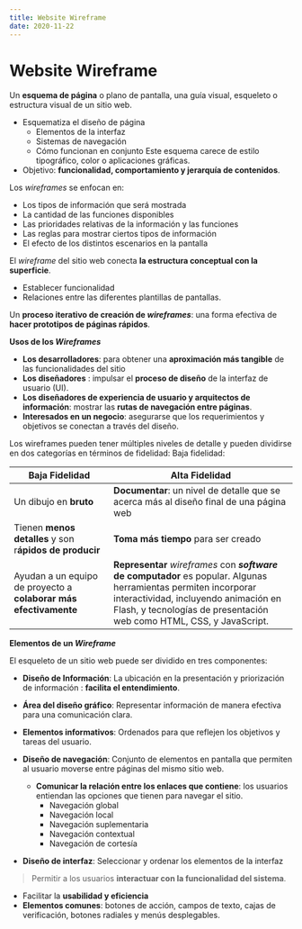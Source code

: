 ```yaml
---
title: Website Wireframe 
date: 2020-11-22
--- 
```


# Website Wireframe

Un **esquema de página** o plano de pantalla, una guía visual,  esqueleto o estructura visual de un sitio web.      
  * Esquematiza el diseño de página 
    * Elementos de la interfaz 
    * Sistemas de navegación
    * Cómo funcionan en conjunto
Este esquema carece de estilo tipográfico, color o aplicaciones gráficas.
* Objetivo: **funcionalidad, comportamiento y jerarquía de contenidos**. 

Los *wireframes* se enfocan en:
  * Los tipos de información que será mostrada
  * La cantidad de las funciones disponibles
  * Las prioridades relativas de la información y las funciones
  * Las reglas para mostrar ciertos tipos de información
  * El efecto de los distintos escenarios en la pantalla

El *wireframe* del sitio web conecta **la estructura conceptual con la superficie**. 
  * Establecer funcionalidad
  * Relaciones entre las diferentes plantillas de pantallas. 

Un **proceso iterativo de creación de *wireframes***:  una forma efectiva de **hacer prototipos de páginas rápidos**. 

**Usos de los *Wireframes***
* **Los desarrolladores**: para obtener una **aproximación más tangible** de las funcionalidades del sitio
* **Los diseñadores** : impulsar el **proceso de diseño** de la interfaz de usuario (UI). 
* **Los diseñadores de experiencia de usuario y arquitectos de información**: mostrar las **rutas de navegación entre páginas**. 
* **Interesados en un negocio**: asegurarse que los requerimientos y objetivos se conectan a través del diseño.  

Los wireframes pueden tener múltiples niveles de detalle y pueden dividirse en dos categorías en términos de fidelidad: 
Baja fidelidad: 

Baja Fidelidad   |   Alta Fidelidad  
--------------   |   --------------
Un dibujo en **bruto**  |   **Documentar**: un nivel de detalle que se acerca más al diseño final de una página web
Tienen **menos detalles** y son r**ápidos de producir**  |  **Toma más tiempo** para ser creado
Ayudan a un equipo de proyecto a **colaborar más efectivamente**  |  **Representar** *wireframes* con ***software* de computador**  es popular. Algunas herramientas permiten incorporar interactividad, incluyendo animación en Flash, y tecnologías de presentación web como HTML, CSS, y JavaScript.

**Elementos de un *Wireframe***

El esqueleto de un sitio web puede ser dividido en tres componentes:
  * **Diseño de Información**: La ubicación en la presentación y priorización de información : **facilita el entendimiento**. 
  * **Área del diseño gráfico**: Representar información de manera efectiva para una comunicación clara. 
  * **Elementos informativos**: Ordenados para que reflejen los objetivos y tareas del usuario.

* **Diseño de navegación**: Conjunto de elementos en pantalla que permiten al usuario moverse entre páginas del mismo sitio web. 
    * **Comunicar la relación entre los enlaces que contiene**:  los usuarios entiendan las opciones que tienen para navegar el sitio.
        * Navegación global
        * Navegación local
        * Navegación suplementaria
        * Navegación contextual
        * Navegación de cortesía

* **Diseño de interfaz**: Seleccionar y ordenar los elementos de la interfaz 
> Permitir a los usuarios **interactuar con la funcionalidad del sistema**. 
   * Facilitar la **usabilidad y eficiencia**
   * **Elementos comunes**: botones de acción, campos de texto, cajas de verificación, botones radiales y menús desplegables. 
